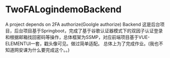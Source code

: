 # TwoFALogindemoBackend
A project depends on 2FA authorize(Goolgle authorize) Backend
这是后台项目，后台项目基于Springboot，完成了基于谷歌认证器模式下的双因子认证登录和根据邮箱找回密码等操作，总体框架为SSMP，对应前端项目基于VUE-ELEMENTUI一套，戳头像可见。做过简单适配。
总体上为了完成作业。(我也不知道网安课为什么要完成这个。。)
